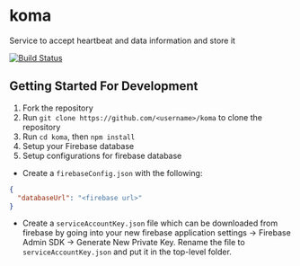 # koma
Service to accept heartbeat and data information and store it

[![Build Status](https://travis-ci.org/hammer-io/koma.svg?branch=master)](https://travis-ci.org/hammer-io/koma)

## Getting Started For Development
1. Fork the repository
2. Run `git clone https://github.com/<username>/koma` to clone the repository
3. Run `cd koma`, then `npm install`
4. Setup your Firebase database
5. Setup configurations for firebase database
* Create a `firebaseConfig.json` with the following: 
```json
{
  "databaseUrl": "<firebase url>"
}
```
* Create a `serviceAccountKey.json` file which can be downloaded from firebase by going into your new firebase 
application settings -> Firebase Admin SDK -> Generate New Private Key. Rename the file to `serviceAccountKey.json` and 
put it in the top-level folder.
